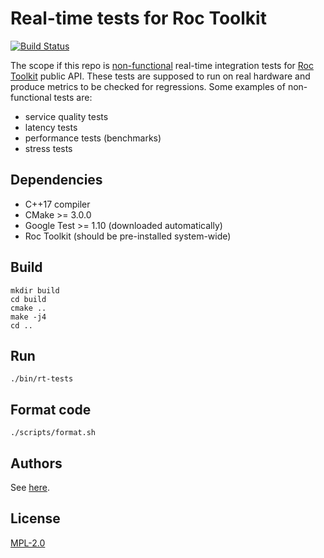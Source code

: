 # Real-time tests for Roc Toolkit

[![Build Status](https://travis-ci.org/roc-streaming/rt-tests.svg?branch=master)](https://travis-ci.org/roc-streaming/rt-tests)

The scope if this repo is [non-functional](https://en.wikipedia.org/wiki/Non-functional_testing) real-time integration tests for [Roc Toolkit](https://github.com/roc-streaming/roc-toolkit) public API. These tests are supposed to run on real hardware and produce metrics to be checked for regressions. Some examples of non-functional tests are:

* service quality tests
* latency tests
* performance tests (benchmarks)
* stress tests

## Dependencies

* C++17 compiler
* CMake >= 3.0.0
* Google Test >= 1.10 (downloaded automatically)
* Roc Toolkit (should be pre-installed system-wide)

## Build

```
mkdir build
cd build
cmake ..
make -j4
cd ..
```

## Run

```
./bin/rt-tests
```

## Format code

```
./scripts/format.sh
```

## Authors

See [here](https://github.com/roc-streaming/rt-tests/graphs/contributors).

## License

[MPL-2.0](LICENSE)
